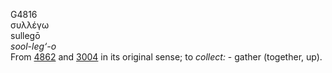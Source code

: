 <body>
  <p>G4816<br>  συλλέγω  <br> sullegō  <br><i>sool-leg‘-o </i><br>From <a href="g4862.htm">4862</a> and <a href="g3004.htm">3004</a> in its original sense; to <i>collect:</i> - gather (together, up).<br></p>
 </body>